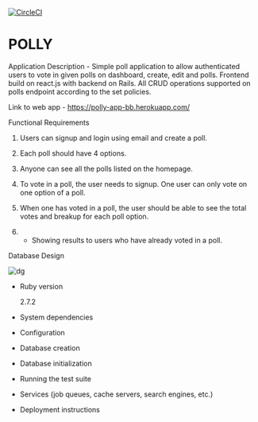 [![CircleCI](https://circleci.com/gh/SiddharthVyas99/Polly/tree/main.svg?style=svg)](https://circleci.com/gh/SiddharthVyas99/Polly/tree/main)


# POLLY
 Application Description - Simple poll application to allow authenticated users to vote in given polls on dashboard, create, edit and polls. Frontend build on react.js with backend on Rails. All CRUD operations supported on polls endpoint according to the set policies.
 
Link to web app - https://polly-app-bb.herokuapp.com/

Functional Requirements

1. Users can signup and login using email and create a poll.
2. Each poll should have 4 options.
3. Anyone can see all the polls listed on the homepage.
4. To vote in a poll, the user needs to signup. One user can only vote on one option of a poll.
5. When one has voted in a poll, the user should be able to see the total votes and breakup for each poll option.

6. * Showing results to users who have already voted in a poll. 

Database Design


![dg](https://user-images.githubusercontent.com/39831309/121013228-327d9b80-c7b6-11eb-854b-6e5a74a91f05.PNG)



* Ruby version
    <p>2.7.2</p>

* System dependencies

* Configuration

* Database creation

* Database initialization

* Running the test suite

* Services (job queues, cache servers, search engines, etc.)

* Deployment instructions

